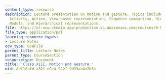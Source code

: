 ```yaml
---
content_type: resource
description: Lecture presentation on motion and gesture. Topics include Movement,
  Activity, Action, View-based representation, Sequence comparison, Hidden Markov
  Models, and Hierarchical representations.
file: https://ol-ocw-studio-app-production.s3.amazonaws.com/courses/9-913-pattern-recognition-for-machine-vision-fall-2004/8df18afda82fe9e4922f9d33ae4a2b3b_class13_2004.pdf
file_type: application/pdf
learning_resource_types:
- Lecture Notes
ocw_type: OCWFile
parent_title: Lecture Notes
parent_type: CourseSection
resourcetype: Document
title: 'Class XIII, Motion and Gesture '
uid: 8df18afd-a82f-e9e4-922f-9d33ae4a2b3b
---
```

